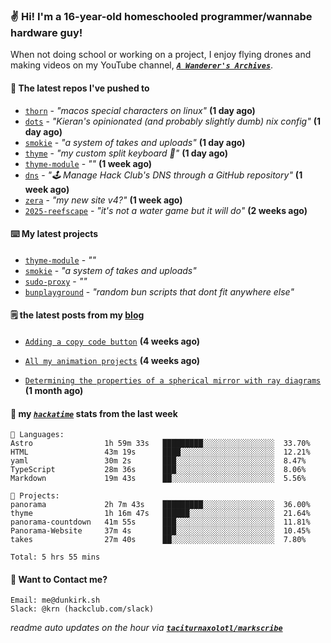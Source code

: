 ### ✌️ Hi! I'm a 16-year-old homeschooled programmer/wannabe hardware guy!

When not doing school or working on a project, I enjoy flying drones and making videos on my YouTube channel, [**_`A Wanderer's Archives`_**](https://youtube.com/@wanderer.archives).

#### 👷 The latest repos I've pushed to

- [`thorn`](https://github.com/taciturnaxolotl/thorn) - _"macos special characters on linux"_ **(1 day ago)**
- [`dots`](https://github.com/taciturnaxolotl/dots) - _"Kieran's opinionated (and probably slightly dumb) nix config"_ **(1 day ago)**
- [`smokie`](https://github.com/taciturnaxolotl/smokie) - _"a system of takes and uploads"_ **(1 day ago)**
- [`thyme`](https://github.com/taciturnaxolotl/thyme) - _"my custom split keyboard 🫶"_ **(1 day ago)**
- [`thyme-module`](https://github.com/taciturnaxolotl/thyme-module) - _""_ **(1 week ago)**
- [`dns`](https://github.com/hackclub/dns) - _"🕹 Manage Hack Club's DNS through a GitHub repository"_ **(1 week ago)**
- [`zera`](https://github.com/taciturnaxolotl/zera) - _"my new site v4?"_ **(1 week ago)**
- [`2025-reefscape`](https://github.com/df1317/2025-reefscape) - _"it's not a water game but it will do"_ **(2 weeks ago)**

#### ⌨️ My latest projects

- [`thyme-module`](https://github.com/taciturnaxolotl/thyme-module) - _""_
- [`smokie`](https://github.com/taciturnaxolotl/smokie) - _"a system of takes and uploads"_
- [`sudo-proxy`](https://github.com/taciturnaxolotl/sudo-proxy) - _""_
- [`bunplayground`](https://github.com/taciturnaxolotl/bunplayground) - _"random bun scripts that dont fit anywhere else"_

#### 🗒️ the latest posts from my [blog](https://dunkirk.sh)

- [`Adding a copy code button`](https://dunkirk.sh/blog/adding-a-copy-button/) **(4 weeks ago)**

- [`All my animation projects`](https://dunkirk.sh/blog/my-animations/) **(4 weeks ago)**

- [`Determining the properties of a spherical mirror with ray diagrams`](https://dunkirk.sh/blog/spherical-ray-diagrams/) **(1 month ago)**



#### 📡 my [_`hackatime`_](https://waka.hackclub.com) stats from the last week

```text
💾 Languages:
Astro                1h 59m 33s   █████████░░░░░░░░░░░░░░░░  33.70%
HTML                 43m 19s      ████░░░░░░░░░░░░░░░░░░░░░  12.21%
yaml                 30m 2s       ███░░░░░░░░░░░░░░░░░░░░░░  8.47%
TypeScript           28m 36s      ███░░░░░░░░░░░░░░░░░░░░░░  8.06%
Markdown             19m 43s      ██░░░░░░░░░░░░░░░░░░░░░░░  5.56%

💼 Projects:
panorama             2h 7m 43s    █████████░░░░░░░░░░░░░░░░  36.00%
thyme                1h 16m 47s   ██████░░░░░░░░░░░░░░░░░░░  21.64%
panorama-countdown   41m 55s      ███░░░░░░░░░░░░░░░░░░░░░░  11.81%
Panorama-Website     37m 4s       ███░░░░░░░░░░░░░░░░░░░░░░  10.45%
takes                27m 40s      ██░░░░░░░░░░░░░░░░░░░░░░░  7.80%

Total: 5 hrs 55 mins
```

#### 📮 Want to Contact me?

```text
Email: me@dunkirk.sh
Slack: @krn (hackclub.com/slack)
```

_readme auto updates on the hour via [**`taciturnaxolotl/markscribe`**](https://github.com/taciturnaxolotl/markscribe)_
